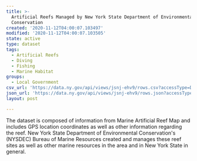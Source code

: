 ```yaml
---
title: >-
  Artificial Reefs Managed by New York State Department of Environmental
  Conservation
created: '2020-11-12T04:00:07.103497'
modified: '2020-11-12T04:00:07.103505'
state: active
type: dataset
tags:
  - Artificial Reefs
  - Diving
  - Fishing
  - Marine Habitat
groups:
  - Local Government
csv_url: 'https://data.ny.gov/api/views/jsnj-ehv9/rows.csv?accessType=DOWNLOAD'
json_url: 'https://data.ny.gov/api/views/jsnj-ehv9/rows.json?accessType=DOWNLOAD'
layout: post

---
```

The dataset is composed of information from Marine Artificial Reef Map and includes GPS location coordinates as well as other information regarding the reef. New York State Department of Environmental Conservation's (NYSDEC) Bureau of Marine Resources created and manages these reef sites as well as other marine resources in the area and in New York State in general.
